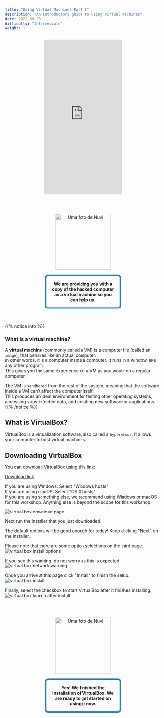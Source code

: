 ```yaml
---
title: "Using Virtual Machines Part 1"
description: "An introductory guide to using virtual machines"
date: 2022-09-23
difficulty: "Intermediate"
weight: 1
---
```


<p style="text-align: center;"><iframe width="50%" height="500px" src="https://www.youtube.com/embed/zoutwedSLKI" frameborder="0" allow="accelerometer; autoplay; clipboard-write; encrypted-media; gyroscope; picture-in-picture" allowfullscreen></iframe></p>

<div style="margin: 1rem;padding: 2rem 2rem;text-align: center;">
    <div style="display: inline-block;padding: 1rem 1rem;vertical-align: middle;">
        <img src="../images/nuvi.PNG?" alt="Uma foto de Nuvi" width="180" height="180" />
    </div>
    <div style="display: inline-block;padding: 1rem 1rem;vertical-align: middle;width:50%;border:5px solid #2980b9;border-radius:10px;font-weight: bold;">
        We are providing you with a copy of the hacked computer as a virtual machine so you can help us.
    </div>
</div>

{{% notice info %}}

### What is a virtual machine?

A **virtual machine** (commonly called a VM) is a computer file (called an `image`), that behaves like an actual computer.  
In other words, it is a computer inside a computer. It runs in a window, like any other program.  
This gives you the same experience on a VM as you would on a regular computer.

The VM is `sandboxed` from the rest of the system, meaning that the software inside a VM can’t affect the computer itself.  
This produces an ideal environment for testing other operating systems, accessing virus-infected data, and creating new software or applications.
{{% /notice %}}

## What is VirtualBox?

VirtualBox is a virtualization software, also called a `hypervisor`. It allows your computer to host virtual machines.

## Downloading VirtualBox

You can download VirtualBox using this link:

<a class="my-2 mx-4 btn btn-info" target="_blank" href="https://www.virtualbox.org/wiki/Downloads">
Download link
</a>

If you are using Windows: Select "Windows hosts"  
If you are using macOS: Select "OS X hosts"  
If you are using something else, we recommend using Windows or macOS for this workshop. Anything else is beyond the scope for this workshop.

![virtual box download page](../images/vbox-dlpage-update.PNG?classes=border,shadow)

Next run the installer that you just downloaded.

The default options will be good enough for today! Keep clicking "Next" on the installer.

Please note that there are some option selections on the third page.
![virtual box install options](../images/vbox-install-03.PNG?classes=border,shadow)

If you see this warning, do not worry as this is expected.
![virtual box network warning](../images/vbox-install-04.PNG?classes=border,shadow)

Once you arrive at this page click "Install" to finish the setup.
![virtual box install](../images/vbox-install-05.PNG?classes=border,shadow)

Finally, select the checkbox to start VirtualBox after it finishes installing.
![virtual box launch after install](../images/vbox-install-06.PNG?classes=border,shadow)

<div style="margin: 1rem;padding: 2rem 2rem;text-align: center;">
    <div style="display: inline-block;padding: 1rem 1rem;vertical-align: middle;">
        <img src="../images/nuvi.PNG?" alt="Uma foto de Nuvi" width="180" height="180" />
    </div>
    <div style="display: inline-block;padding: 1rem 1rem;vertical-align: middle;width:50%;border:5px solid #2980b9;border-radius:10px;font-weight: bold;">
        Yes! We finished the installation of VirtualBox. We are ready to get started on using it now.
    </div>
</div>
